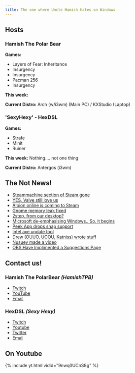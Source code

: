 ```yaml
---
title: The one where Uncle Hamish hates on Windows
---
```


## Hosts

### Hamish The Polar Bear

**Games:**
* Layers of Fear: Inheritance
* Insurgency
* Insurgency
* Pacman 256
* Insurgency

**This week:**

**Current Distro:** Arch (w/i3wm) (Main PC) / KXStudio (Laptop)

### 'SexyHexy' - HexDSL 

**Games:**
* Strafe
* Minit
* Ruiner

**This week:** Nothing.... not one thing

**Current Distro:** Antergos (i3wm)

## The Not News!

* [Steammachine section of Steam gone](https://www.gamingonlinux.com/articles/valve-has-removed-the-steam-machine-section-from-steam.11505)
* [YES, Valve still love us](https://boilingsteam.com/valve-still-loves-linux-and-aims-for-more/) 
* [Albion online is coming to Steam](https://albiononline.com/en/news/steam-launch-announcement)
* [Gnome memory leak fixed](https://www.omgubuntu.co.uk/2018/03/gnome-shell-memory-leak-is-being-fixed) 
* [2step, from our desktop?](https://www.omgubuntu.co.uk/2018/03/two-factor-authentication-code-generator-linux)  
* [Microsoft de-emphasising Windows.. So, it begins](http://money.cnn.com/2018/03/29/news/companies/microsoft-restructuring-windows/index.html) 
* [Peek App drops snap support](https://www.reddit.com/r/Ubuntu/comments/870bcn/snap\_support\_for\_peek\_screen\_recorder\_discontinued/)
* [Intel axe update tool](https://www.omgubuntu.co.uk/2018/03/intel-graphics-update-tool-discontinued)
* [Drew (OUUO, UOOU, Katniss) wrote stuff](http://ludiclinux.com/Deus-Ex-Mankind-Divided/)
* [Nusuey made a video](https://www.youtube.com/watch?v=pjbZ2NoP5uo "https://www.youtube.com/watch?v=pjbZ2NoP5uo")
* [OBS Have Implimented a Suggestions Page](https://obsproject.com/blog/obs-community-feedback-fider-launched)

## Contact us!

### Hamish The PolarBear *(HamishTPB)*

* [Twitch](https://twitch.tv/hamishtpb)
* [YouTube](https://www.youtube.com/channel/UCp1mWfjYbMcmNowBmvTUCag)
* [Email](mailto:hamish@thepolarbear.co.uk)

### HexDSL *(Sexy Hexy)*

* [Twitch](http://twitch.tv/hexdsl)
* [Youtube](http://youtube.com/user/hexdsl)
* [Twitter](https://twitter.com/HexDSL)
* [Email](mailto:hexdsl@protonmail.com)

## On Youtube

{% include yt.html vidid="9nwq0UCnS8g" %}
